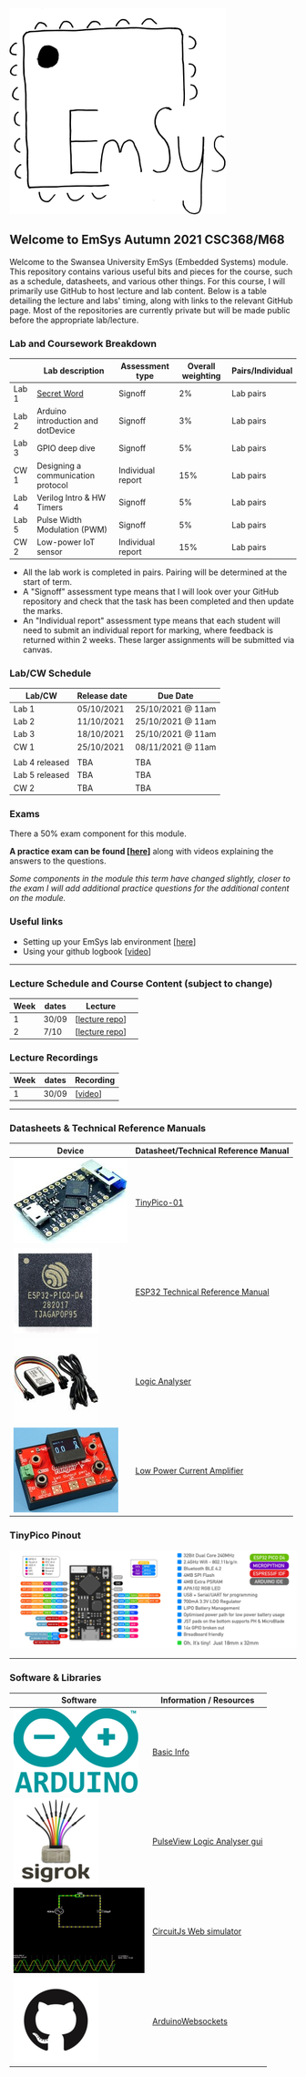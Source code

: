 ![](imgs/EmSysLogo.svg)
## Welcome to EmSys Autumn 2021 CSC368/M68
Welcome to the Swansea University EmSys (Embedded Systems) module. 
This repository contains various useful bits and pieces for the course, such as a schedule, datasheets, and various other things.
For this course, I will primarily use GitHub to host lecture and lab content. Below is a table detailing the lecture and labs' timing, along with links to the relevant GitHub page. Most of the repositories are currently private but will be made public before the appropriate lab/lecture. 

### Lab and Coursework Breakdown
|            | Lab description                                                                | Assessment type   | Overall weighting | Pairs/Individual |
|------------|--------------------------------------------------------------------------------|-------------------|-------------------|------------------|
| Lab 1      | [Secret Word](https://github.com/STFleming/EmSys_21A_lab1)                     | Signoff           | 2%                | Lab pairs        |
| Lab 2      | Arduino introduction and dotDevice                                             | Signoff           | 3%                | Lab pairs        |
| Lab 3      | GPIO deep dive                                                                 | Signoff           | 5%                | Lab pairs        |
| CW 1       | Designing a communication protocol                                      | Individual report | 15%               | Lab pairs        |
| Lab 4      | Verilog Intro & HW Timers                                                      | Signoff           | 5%                | Lab pairs        |
| Lab 5      | Pulse Width Modulation (PWM)                                            | Signoff           | 5%                | Lab pairs        |
| CW 2       | Low-power IoT sensor                   | Individual report | 15%               | Lab pairs        |

* All the lab work is completed in pairs. Pairing will be determined at the start of term.
* A "Signoff" assessment type means that I will look over your GitHub repository and check that the task has been completed and then update the marks. 
* An "Individual report" assessment type means that each student will need to submit an individual report for marking, where feedback is returned within 2 weeks. These larger assignments will be submitted via canvas. 

### Lab/CW Schedule 

|  Lab/CW                                | Release date       | Due Date          |
|----------------------------------------|--------------------|-------------------|
|  Lab 1                                 | 05/10/2021         | 25/10/2021 @ 11am |
|  Lab 2                                 | 11/10/2021         | 25/10/2021 @ 11am |
|  Lab 3                                 | 18/10/2021         | 25/10/2021 @ 11am |
|  CW 1                                  | 25/10/2021         | 08/11/2021 @ 11am |
|                                        |                    |                   |
|  Lab 4 released                        |  TBA               |  TBA              |
|  Lab 5 released                        |  TBA               |  TBA              |
|  CW 2                                  |  TBA               |  TBA              |


### Exams
There a 50% exam component for this module. 

__A practice exam can be found [[here](https://github.com/STFleming/EmSysPracticeExam)]__ along with videos explaining the answers to the questions.

_Some components in the module this term have changed slightly, closer to the exam I will add additional practice questions for the additional content on the module._

### Useful links
* Setting up your EmSys lab environment [[here](https://github.com/STFleming/EmSys_labSetup)]
* Using your github logbook [[video](https://www.youtube.com/watch?v=YTgEFzmuQWE)]

-----------------------------------------------------------------------------------
### Lecture Schedule and Course Content (subject to change)
| Week  | dates       | Lecture 			                                                          | 				                                                                                     | 
|-------|-------------|-------------------------------------------------------------------------------------------|------------------------------------------------------------------------------------------------------------------|
| 1     |  30/09   |  [[lecture repo](https://github.com/STFleming/EmSys_21A_Lecture1)]                               |                                                 |
| 2     |  7/10    |  [[lecture repo](https://github.com/STFleming/EmSys_21A_Lecture2)]                               |                                                 |


### Lecture Recordings
| Week  | dates       |  Recording                                                                                |
|-------|-------------|-------------------------------------------------------------------------------------------|
| 1     |  30/09      | [[video](https://swanseauniversity.zoom.us/rec/share/z19jZZvR1iy7D_5DGU_HRE2N8n-xzmR4a5qG0sIhJAAkmrto7c68r5DbLlyQNWRq.nEJyq6mEGpcsFsVJ)]                                                                                           |          


-----------------------------------------------------------------------------------
### Datasheets & Technical Reference Manuals
| Device                       | Datasheet/Technical Reference Manual                                                                                                               |
|------------------------------|----------------------------------------------------------------------------------------------------------------------------------------------------|
| ![](imgs/tp_small.jpg)       | [TinyPico-01](https://www.tinypico.com/ )                                                                                                                                   |
| ![](imgs/esp32_small.jpg)    | [ESP32 Technical Reference Manual](https://www.espressif.com/sites/default/files/documentation/esp32_technical_reference_manual_en.pdf)            |
| ![](imgs/logic_analyser_small.jpg) | [Logic Analyser](https://cdn.shopify.com/s/files/1/1509/1638/files/Logic_Analyzer_Datasheet_e6569a64-4910-4661-9ef3-f431019ab753.pdf?v=1610445451) |
| ![](imgs/currentRanger_small.jpg) | [Low Power Current Amplifier](https://lowpowerlab.com/guide/currentranger/specs-architecture/) |

### TinyPico Pinout
![](imgs/tinypico-specs-v2.jpg)

-----------------------------------------------------------------------------------

### Software & Libraries
|  Software   |   Information / Resources  |
|-------------|----------------------------|
| ![](imgs/arduino_small.png) | [Basic Info](https://www.arduino.cc/en/Tutorial/BuiltInExamples) |
| ![](imgs/sigrok_small.png) | [PulseView Logic Analyser gui](https://sigrok.org/wiki/PulseView) |
| ![](imgs/circuitjs_small.gif)    | [CircuitJs Web simulator](https://www.falstad.com/circuit/circuitjs.html) |
| ![](imgs/github_small.png)    |  [ArduinoWebsockets](https://github.com/gilmaimon/ArduinoWebsockets) |
